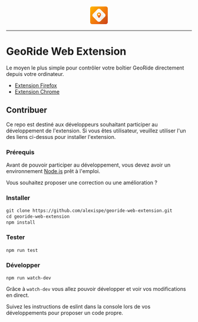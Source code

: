 <p align="center">
  <sub>
    <img  src="https://raw.githubusercontent.com/alexispe/georide-web-extension/master/src/assets/icons/icon-48.png"
      height="48"
      width="48">
  </sub>
</p>

***

# GeoRide Web Extension

Le moyen le plus simple pour contrôler votre boîtier GeoRide directement depuis votre ordinateur.

* [Extension Firefox](https://addons.mozilla.org/fr/firefox/addon/georide/)
* [Extension Chrome](https://chrome.google.com/webstore/detail/georide/nefianloobalkbcdofdhkcfkccddhmfh)

## Contribuer

Ce repo est destiné aux développeurs souhaitant participer au développement de l'extension. Si vous êtes utilisateur, veuillez utiliser l'un des liens ci-dessus pour installer l'extension.

### Prérequis

Avant de pouvoir participer au développement, vous devez avoir un environnement [Node.js](https://nodejs.org/en/) prêt à l'emploi.

Vous souhaitez proposer une correction ou une amélioration ?

### Installer

```
git clone https://github.com/alexispe/georide-web-extension.git
cd georide-web-extension
npm install
```

### Tester

```
npm run test
```

### Développer

```
npm run watch-dev
```

Grâce à `watch-dev` vous allez pouvoir développer et voir vos modifications en direct.

Suivez les instructions de eslint dans la console lors de vos développements pour proposer un code propre.
